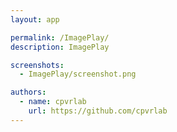 ```yaml
---
layout: app

permalink: /ImagePlay/
description: ImagePlay

screenshots:
  - ImagePlay/screenshot.png

authors:
  - name: cpvrlab
    url: https://github.com/cpvrlab
---
```

